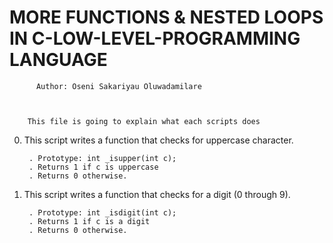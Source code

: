 #	MORE FUNCTIONS & NESTED LOOPS IN C-LOW-LEVEL-PROGRAMMING LANGUAGE



		  Author: Oseni Sakariyau Oluwadamilare


	   
	    This file is going to explain what each scripts does


0. This script writes a function that checks for uppercase character.

    	. Prototype: int _isupper(int c);
    	. Returns 1 if c is uppercase
    	. Returns 0 otherwise.

1. This script writes a function that checks for a digit (0 through 9).

    	. Prototype: int _isdigit(int c);
    	. Returns 1 if c is a digit
    	. Returns 0 otherwise.


